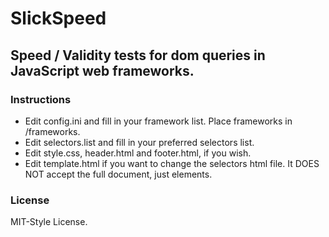 # SlickSpeed

## Speed / Validity tests for dom queries in JavaScript web frameworks.

### Instructions

 * Edit config.ini and fill in your framework list. Place frameworks in /frameworks.
 * Edit selectors.list and fill in your preferred selectors list.
 * Edit style.css, header.html and footer.html, if you wish.
 * Edit template.html if you want to change the selectors html file. It DOES NOT accept the full document, just elements.

### License

MIT-Style License.